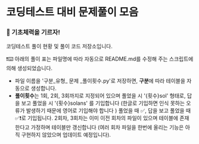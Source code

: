 # 코딩테스트 대비 문제풀이 모음
### 💪 기초체력을 기르자!

코딩테스트 풀이 현황 및 풀이 코드 저장소입니다.

❗️⌨️ 아래의 풀이 표는 파일명에 따라 자동으로 README.md를 수정해 주는 스크립트에 의해 생성되었습니다.

- 파일 이름을 '구분_유형_ 문제 _풀이횟수.py'로 저장하면, **구분**에 따라 테이블을 자동으로 생성합니다.
- **풀이횟수**는 1회, 2회, 3회까지로 지정되어 있으며 풀었을 시 '{횟수}sol' 형태로, 답을 보고 풀었을 시 '{횟수}solans' 를 기입합니다 (한글로 기입하면 인식 못하는 오류가 발생하기 때문에 영어로 기입해야 합니다 ) 풀었을 때 ✅, 답을 보고 풀었을 때 ✅❗️로 기입됩니다.
2회차, 3회차는 이미 이전 회차의 파일이 있으며 테이블에 존재한다고 가정하며 테이블만 갱신합니다 (여러 회차 파일을 한번에 올리는 기능은 아직 구현하지 않았으며 업데이트 예정입니다).

